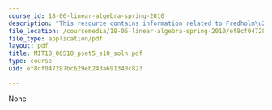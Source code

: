 ```yaml
---
course_id: 18-06-linear-algebra-spring-2010
description: "This resource contains information related to Fredholm\u2019s alternative."
file_location: /coursemedia/18-06-linear-algebra-spring-2010/ef8cf047287bc629eb243a691340c823_MIT18_06S10_pset5_s10_soln.pdf
file_type: application/pdf
layout: pdf
title: MIT18_06S10_pset5_s10_soln.pdf
type: course
uid: ef8cf047287bc629eb243a691340c823

---
```

None